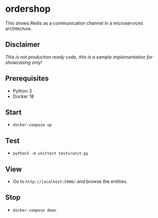 # ordershop
This shows Redis as a communication channel in a microservices architecture.

## Disclaimer
*This is not production ready code, this is a sample implementation for showcasing only!*

## Prerequisites

- Python 3
- Docker 18

## Start

- `docker-compose up`

## Test

- `python3 -m unittest tests/unit.py`

## View

- Go to `http://localhost:5000/` and browse the entities.

## Stop

- `docker-compose down`
